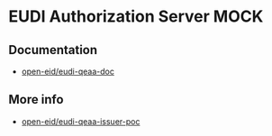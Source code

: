 # EUDI Authorization Server MOCK

## Documentation

- [open-eid/eudi-qeaa-doc](https://github.com/open-eid/eudi-qeaa-doc)

## More info

- [open-eid/eudi-qeaa-issuer-poc](https://github.com/open-eid/eudi-qeaa-issuer-poc)
